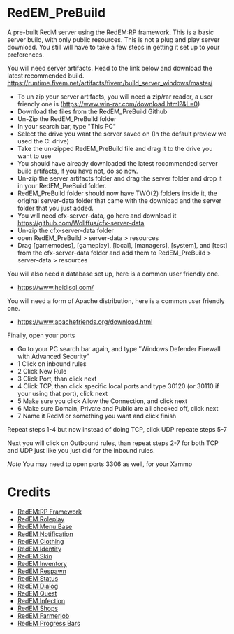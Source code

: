 # RedEM_PreBuild
A pre-built RedM server using the RedEM:RP framework. This is a basic server build, with only public resources. 
This is not a plug and play server download. You still will have to take a few steps in getting it set up to your preferences. 

You will need server artifacts. Head to the link below and download the latest recommended build.
https://runtime.fivem.net/artifacts/fivem/build_server_windows/master/

- To un zip your server artifacts, you will need a zip/rar reader, a user friendly one is (https://www.win-rar.com/download.html?&L=0)
- Download the files from the RedEM_PreBuild Github
- Un-Zip the RedEM_PreBuild folder
- In your search bar, type "This PC" 
- Select the drive you want the server saved on (In the default preview we used the C: drive)
- Take the un-zipped RedEM_PreBuild file and drag it to the drive you want to use
- You should have already downloaded the latest recommended server build artifacts, if you have not, do so now. 
- Un-zip the server artifacts folder and drag the server folder and drop it in your RedEM_PreBuild folder. 
- RedEM_PreBuild folder should now have TWO(2) folders inside it, the original server-data folder that came with the download
  and the server folder that you just added.
- You will need cfx-server-data, go here and download it https://github.com/Wollffus/cfx-server-data
- Un-zip the cfx-server-data folder
- open RedEM_PreBuild > server-data > resources
- Drag [gamemodes], [gameplay], [local], [managers], [system], and [test] from the cfx-server-data folder and add them to RedEM_PreBuild > server-data > resources

You will also need a database set up, here is a common user friendly one. 
- https://www.heidisql.com/

You will need a form of Apache distribution, here is a common user friendly one. 
- https://www.apachefriends.org/download.html

Finally, open your ports
 - Go to your PC search bar again, and type "Windows Defender Firewall with Advanced Security"
 - 1 Click on inbound rules
 - 2 Click New Rule
 - 3 Click Port, than click next
 - 4 Click TCP, than click specific local ports and type 30120 (or 30110 if your using that port), click next
 - 5 Make sure you click Allow the Connection, and click next
 - 6 Make sure Domain, Private and Public are all checked off, click next
 - 7 Name it RedM or something you want and click finish

Repeat steps 1-4 but now instead of doing TCP, click UDP
repeate steps 5-7 

Next you will click on Outbound rules, than repeat steps 2-7 for both TCP and UDP just like you just did for the inbound rules. 

*Note* You may need to open ports 3306 as well, for your Xammp

# Credits

- [RedEM:RP Framework](https://github.com/RedEM-RP)
- [RedEM Roleplay](https://github.com/RedEM-RP/redem_roleplay)
- [RedEM Menu Base](https://github.com/RedEM-RP/redemrp_menu_base)
- [RedEM Notification](https://github.com/Ktos93/redemrp_notification)
- [RedEM Clothing](https://github.com/RedEM-RP/redemrp_clothing)
- [RedEM Identity](https://github.com/RedEM-RP/redemrp_identity)
- [RedEM Skin](https://github.com/RedEM-RP/redemrp_skin)
- [RedEM Inventory](https://github.com/RedEM-RP/redemrp_inventory)
- [RedEM Respawn](https://github.com/RedEM-RP/redemrp_respawn)
- [RedEM Status](https://github.com/RedEM-RP/redemrp_status)
- [RedEM Dialog](https://github.com/RedEM-RP/redemrp_dialog)
- [RedEM Quest](https://github.com/RedEM-RP/redemrp_quests)
- [RedEM Infection](https://github.com/RedEM-RP/redemrp_infection)
- [RedEM Shops](https://github.com/RedEM-RP/redemrp_shops)
- [RedEM Farmerjob](https://github.com/RedEM-RP/redemrp_farmerjob)
- [RedEM Progress Bars](https://github.com/RedEM-RP/redemrp_progressbars)
